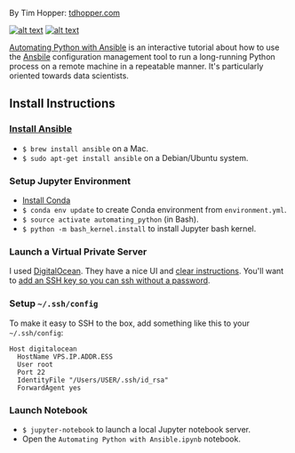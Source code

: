 <!-- Please don't remove this: Grab your social icons from https://github.com/carlsednaoui/gitsocial -->

<!-- display the social media buttons in your README -->

By Tim Hopper:
[tdhopper.com](http://www.tdhopper.com)

[![alt text][1.1]][1]
[![alt text][6.1]][6]


<!-- links to social media icons -->
<!-- no need to change these -->

<!-- icons with padding -->

[1.1]: http://i.imgur.com/tXSoThF.png (twitter icon with padding)
[2.1]: http://i.imgur.com/P3YfQoD.png (facebook icon with padding)
[3.1]: http://i.imgur.com/yCsTjba.png (google plus icon with padding)
[4.1]: http://i.imgur.com/YckIOms.png (tumblr icon with padding)
[5.1]: http://i.imgur.com/1AGmwO3.png (dribbble icon with padding)
[6.1]: http://i.imgur.com/0o48UoR.png (github icon with padding)

<!-- icons without padding -->

[1.2]: http://i.imgur.com/wWzX9uB.png (twitter icon without padding)
[2.2]: http://i.imgur.com/fep1WsG.png (facebook icon without padding)
[3.2]: http://i.imgur.com/VlgBKQ9.png (google plus icon without padding)
[4.2]: http://i.imgur.com/jDRp47c.png (tumblr icon without padding)
[5.2]: http://i.imgur.com/Vvy3Kru.png (dribbble icon without padding)
[6.2]: http://i.imgur.com/9I6NRUm.png (github icon without padding)


<!-- links to your social media accounts -->
<!-- update these accordingly -->

[1]: http://www.twitter.com/tdhopper
[6]: http://www.github.com/tdhopper

<!-- Please don't remove this: Grab your social icons from https://github.com/carlsednaoui/gitsocial -->


[Automating Python with Ansible](Automating%20Python%20with%20Ansible.ipynb) is an interactive tutorial about how to use the [Ansbile](https://www.ansible.com/) configuration management tool to run a long-running Python process on a remote machine in a repeatable manner. It's particularly oriented towards data scientists.


## Install Instructions

### [Install Ansible](http://docs.ansible.com/ansible/intro_installation.html)

* `$ brew install ansible` on a Mac.
* `$ sudo apt-get install ansible` on a Debian/Ubuntu system.

### Setup Jupyter Environment

* [Install Conda](https://conda.io/docs/installation.html)
* `$ conda env update` to create Conda environment from `environment.yml`.
* `$ source activate automating_python` (in Bash).
* `$ python -m bash_kernel.install` to install Jupyter bash kernel.


### Launch a Virtual Private Server

I used [DigitalOcean](https://www.digitalocean.com/). They have a nice UI and [clear instructions](https://www.digitalocean.com/community/tutorials/how-to-create-your-first-digitalocean-droplet-virtual-server). You'll want to [add an SSH key so you can ssh without a password](https://www.digitalocean.com/community/tutorials/how-to-set-up-ssh-keys--2).

### Setup `~/.ssh/config`

To make it easy to SSH to the box, add something like this to your `~/.ssh/config`:

```
Host digitalocean
  HostName VPS.IP.ADDR.ESS
  User root
  Port 22
  IdentityFile "/Users/USER/.ssh/id_rsa"
  ForwardAgent yes
```


### Launch Notebook

* `$ jupyter-notebook` to launch a local Jupyter notebook server.
* Open the `Automating Python with Ansible.ipynb` notebook.